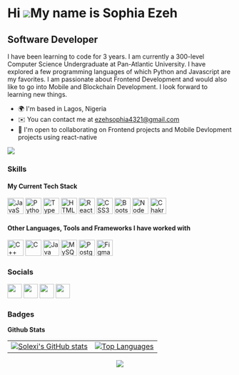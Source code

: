 Hi ![](https://user-images.githubusercontent.com/18350557/176309783-0785949b-9127-417c-8b55-ab5a4333674e.gif)My name is Sophia Ezeh
===================================================================================================================================

Software Developer
------------------

I have been learning to code for 3 years. I am currently a 300-level Computer Science Undergraduate at Pan-Atlantic University. I have explored a few programming languages of which Python and Javascript are my favorites. I am passionate about Frontend Development and would also like to go into Mobile and Blockchain Development. I look forward to learning new things.

* 🌍  I'm based in Lagos, Nigeria
* ✉️  You can contact me at [ezehsophia4321@gmail.com](mailto:ezehsophia4321@gmail.com)
* 🤝  I'm open to collaborating on Frontend projects and Mobile Devlopment projects using react-native

<a href="https://www.github.com/Solexi" target="_blank" rel="noreferrer"><img
src="https://img.shields.io/github/followers/Solexi?logo=github&style=for-the-badge&color=0891b2&labelColor=1c1917" /></a>

### Skills

#### My Current Tech Stack

<p align="left">
<a href="https://developer.mozilla.org/en-US/docs/Web/JavaScript" target="_blank" rel="noreferrer"><img src="https://raw.githubusercontent.com/danielcranney/readme-generator/main/public/icons/skills/javascript-colored.svg" width="36" height="36" alt="JavaScript" /></a>
<a href="https://www.python.org/" target="_blank" rel="noreferrer"><img src="https://raw.githubusercontent.com/danielcranney/readme-generator/main/public/icons/skills/python-colored.svg" width="36" height="36" alt="Python" /></a>
<a href="https://www.typescriptlang.org/" target="_blank" rel="noreferrer"><img src="https://raw.githubusercontent.com/danielcranney/readme-generator/main/public/icons/skills/typescript-colored.svg" width="36" height="36" alt="TypeScript" /></a>
  <a href="https://developer.mozilla.org/en-US/docs/Glossary/HTML5" target="_blank" rel="noreferrer"><img src="https://raw.githubusercontent.com/danielcranney/readme-generator/main/public/icons/skills/html5-colored.svg" width="36" height="36" alt="HTML5" /></a>
<a href="https://reactjs.org/" target="_blank" rel="noreferrer"><img src="https://raw.githubusercontent.com/danielcranney/readme-generator/main/public/icons/skills/react-colored.svg" width="36" height="36" alt="React" /></a>
<a href="https://www.w3.org/TR/CSS/#css" target="_blank" rel="noreferrer"><img src="https://raw.githubusercontent.com/danielcranney/readme-generator/main/public/icons/skills/css3-colored.svg" width="36" height="36" alt="CSS3" /></a>
<a href="https://getbootstrap.com/" target="_blank" rel="noreferrer"><img src="https://raw.githubusercontent.com/danielcranney/readme-generator/main/public/icons/skills/bootstrap-colored.svg" width="36" height="36" alt="Bootstrap" /></a>
<a href="https://nodejs.org/en/" target="_blank" rel="noreferrer"><img src="https://raw.githubusercontent.com/danielcranney/readme-generator/main/public/icons/skills/nodejs-colored.svg" width="36" height="36" alt="NodeJS" /></a>
<a href="https://chakra-ui.com/" target="_blank" rel="noreferrer"><img src="https://img.stackshare.io/service/12421/rzylUjaf_400x400.jpg" width="36" height="36" alt="Chakra UI" /></a>
</p>

#### Other Languages, Tools and Frameworks I have worked with
 
<p align="left">
<a href="https://docs.microsoft.com/en-us/cpp/?view=msvc-170" target="_blank" rel="noreferrer"><img src="https://raw.githubusercontent.com/danielcranney/readme-generator/main/public/icons/skills/cplusplus-colored.svg" width="36" height="36" alt="C++" /></a>
<a href="https://docs.microsoft.com/en-us/cpp/?view=msvc-170" target="_blank" rel="noreferrer"><img src="https://raw.githubusercontent.com/danielcranney/readme-generator/main/public/icons/skills/c-colored.svg" width="36" height="36" alt="C" /></a>
<a href="https://www.oracle.com/java/" target="_blank" rel="noreferrer"><img src="https://raw.githubusercontent.com/danielcranney/readme-generator/main/public/icons/skills/java-colored.svg" width="36" height="36" alt="Java" /></a>
<a href="https://www.mysql.com/" target="_blank" rel="noreferrer"><img src="https://raw.githubusercontent.com/danielcranney/readme-generator/main/public/icons/skills/mysql-colored.svg" width="36" height="36" alt="MySQL" /></a>
<a href="https://www.postgresql.org/" target="_blank" rel="noreferrer"><img src="https://raw.githubusercontent.com/danielcranney/readme-generator/main/public/icons/skills/postgresql-colored.svg" width="36" height="36" alt="PostgreSQL" /></a>
<a href="https://www.figma.com/" target="_blank" rel="noreferrer"><img src="https://raw.githubusercontent.com/danielcranney/readme-generator/main/public/icons/skills/figma-colored.svg" width="36" height="36" alt="Figma" /></a>
</p>

### Socials

<p align="left"> 
<a href="https://www.github.com/Solexi" target="_blank" rel="noreferrer"><img src="https://raw.githubusercontent.com/danielcranney/readme-generator/main/public/icons/socials/github.svg" width="32" height="32" /></a> 
<a href="http://www.instagram.com/solexi_ez" target="_blank" rel="noreferrer"><img src="https://raw.githubusercontent.com/danielcranney/readme-generator/main/public/icons/socials/instagram.svg" width="32" height="32" /></a> 
<a href="https://www.linkedin.com/in/sophia-ezeh-9884b6215/" target="_blank" rel="noreferrer"><img src="https://raw.githubusercontent.com/danielcranney/readme-generator/main/public/icons/socials/linkedin.svg" width="32" height="32" /></a> 
<a href="https://www.twitter.com/sophix_ezeh" target="_blank" rel="noreferrer"><img src="https://raw.githubusercontent.com/danielcranney/readme-generator/main/public/icons/socials/twitter.svg" width="32" height="32" /></a></p>

### Badges
<b>Github Stats</b>

<table>
  <tr>
    <td><a href="http://www.github.com/Solexi"><img src="https://github-readme-stats.vercel.app/api?username=Solexi&include_all_commits=true&count_private=true&show_icons=true&line_height=20&title_color=4F200D&text_color=4F200D&icon_color=FF8400&bg_color=0,000000,000000,FF8400" alt="Solexi's GitHub stats" /></a>
    <td><a href="https://github.com/Solexi" align="left"><img src="https://github-readme-stats.vercel.app/api/top-langs/?username=Solexi&langs_count=10&title_color=0891b2&text_color=ffffff&icon_color=FF8400&bg_color=1c1917&hide_border=true&locale=en&custom_title=Top%20%Languages" alt="Top Languages" /></a>
  </tr>
</table>

<div align="center">
<a href="http://www.github.com/Solexi"><img src="https://github-readme-streak-stats.herokuapp.com/?user=Solexi&stroke=ffffff&background=1c1917&ring=0891b2&fire=0891b2&currStreakNum=ffffff&currStreakLabel=0891b2&sideNums=ffffff&sideLabels=ffffff&dates=ffffff&hide_border=true" /></a>
</div>
<!-- <a href="http://www.github.com/Solexi"><img src="https://activity-graph.herokuapp.com/graph?username=Solexi&bg_color=1c1917&color=ffffff&line=0891b2&point=ffffff&area_color=1c1917&area=true&hide_border=true&custom_title=GitHub%20Commits%20Graph" alt="GitHub Commits Graph" /></a> -->


